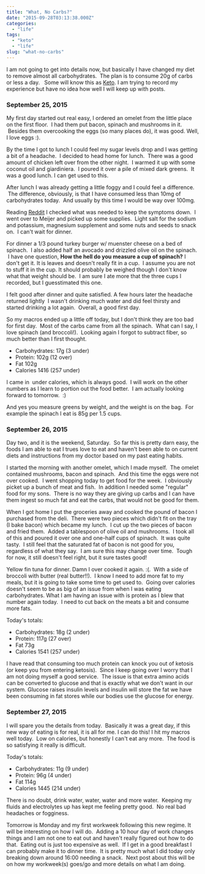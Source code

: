 ```yaml
---
title: "What, No Carbs?"
date: "2015-09-28T03:13:38.000Z"
categories: 
  - "life"
tags: 
  - "keto"
  - "life"
slug: "what-no-carbs"
---
```


I am not going to get into details now, but basically I have changed my diet to remove almost all carbohydrates.  The plan is to consume 20g of carbs or less a day.   Some will know this as [Keto](https://docs.google.com/document/d/1gZfJejOM8fJsX1iCilmnpp1qmT_KncJwWCR4-EsaEHc/edit?pli=1). I am trying to record my experience but have no idea how well I will keep up with posts.

### September 25, 2015

My first day started out real easy, I ordered an omelet from the little place on the first floor.  I had them put bacon, spinach and mushrooms in it.  Besides them overcooking the eggs (so many places do), it was good. Well, I love eggs :).

By the time I got to lunch I could feel my sugar levels drop and I was getting a bit of a headache.  I decided to head home for lunch.  There was a good amount of chicken left over from the other night.  I warmed it up with some coconut oil and giardiniera.  I poured it over a pile of mixed dark greens.  It was a good lunch. I can get used to this.

After lunch I was already getting a little foggy and I could feel a difference.  The difference, obviously, is that I have consumed less than 10mg of carbohydrates today.  And usually by this time I would be way over 100mg.

Reading [Reddit](https://www.reddit.com/r/keto) I checked what was needed to keep the symptoms down.  I went over to Meijer and picked up some supplies.  Light salt for the sodium and potassium, magnesium supplement and some nuts and seeds to snack on.  I can't wait for dinner.

For dinner a 1/3 pound turkey burger w/ muenster cheese on a bed of spinach.  I also added half an avocado and drizzled olive oil on the spinach.  I have one question, **How the hell do you measure a cup of spinach?** I don't get it. It is leaves and doesn't really fit in a cup.  I assume you are not to stuff it in the cup. It should probably be weighed though I don't know what that weight should be.  I am sure I ate more that the three cups I recorded, but I guesstimated this one.

I felt good after dinner and quite satisfied. A few hours later the headache returned lightly  I wasn't drinking much water and did feel thirsty and started drinking a lot again.  Overall, a good first day.

So my macros ended up a little off today, but I don't think they are too bad for first day.  Most of the carbs came from all the spinach.  What can I say, I love spinach (and broccoli!).  Looking again I forgot to subtract fiber, so much better than I first thought.

- Carbohydrates: 17g (3 under)
- Protein: 102g (12 over)
- Fat 102g
- Calories 1416 (257 under)

I came in  under calories, which is always good.  I will work on the other numbers as I learn to portion out the food better.  I am actually looking forward to tomorrow.  :)

And yes you measure greens by weight, and the weight is on the bag.  For example the spinach I eat is 85g per 1.5 cups.

### September 26, 2015

Day two, and it is the weekend, Saturday.  So far this is pretty darn easy, the foods I am able to eat I trues love to eat and haven't been able to on current diets and instructions from my doctor based on my past eating habits.

I started the morning with another omelet, which I made myself.  The omelet contained mushrooms, bacon and spinach.  And this time the eggs were not over cooked.  I went shopping today to get food for the week.  I obviously picket up a bunch of meat and fish.  In addition I needed some "regular" food for my sons.  There is no way they are giving up carbs and I can have them ingest so much fat and eat the carbs, that would not be good for them.

When I got home I put the groceries away and cooked the pound of bacon I purchased from the deli.  There were two pieces which didn't fit on the tray (I bake bacon) which became my lunch.  I cut up the two pieces of bacon and fried them.  Added a tablespoon of olive oil and mushrooms.  I took all of this and poured it over one and one-half cups of spinach.  It was quite tasty.  I still feel that the saturated fat of bacon is not good for you, regardless of what they say.  I am sure this may change over time.  Tough for now, it still doesn't feel right, but it sure tastes good!

Yellow fin tuna for dinner. Damn I over cooked it again. :(.  With a side of broccoli with butter (real butter!!).  I know I need to add more fat to my meals, but it is going to take some time to get used to.  Going over calories doesn't seem to be as big of an issue from when I was eating carbohydrates. What I am having an issue with is protein as I blew that number again today.  I need to cut back on the meats a bit and consume more fats.

Today's totals:

- Carbohydrates: 18g (2 under)
- Protein: 117g (27 over)
- Fat 73g
- Calories 1541 (257 under)

I have read that consuming too much protein can knock you out of ketosis (or keep you from entering ketosis).  Since I keep going over I worry that I am not doing myself a good service.  The issue is that extra amino acids can be converted to glucose and that is exactly what we don't want in our system. Glucose raises insulin levels and insulin will store the fat we have been consuming in fat stores while our bodies use the glucose for energy.

### September 27, 2015

I will spare you the details from today.  Basically it was a great day, if this new way of eating is for real, it is all for me. I can do this! I hit my macros well today.  Low on calories, but honestly I can't eat any more.  The food is so satisfying it really is difficult.

Today's totals:

- Carbohydrates: 11g (9 under)
- Protein: 96g (4 under)
- Fat 114g
- Calories 1445 (214 under)

There is no doubt, drink water, water, water and more water.  Keeping my fluids and electrolytes up has kept me feeling pretty good.  No real bad headaches or fogginess.

Tomorrow is Monday and my first workweek following this new regime. It will be interesting on how I will do.  Adding a 10 hour day of work changes things and I am not one to eat out and haven't really figured out how to do that.  Eating out is just too expensive as well.  If I get in a good breakfast I can probably make it to dinner time.  It is pretty much what I did today only breaking down around 16:00 needing a snack.  Next post about this will be on how my workweek(s) goes/go and more details on what I am doing.
